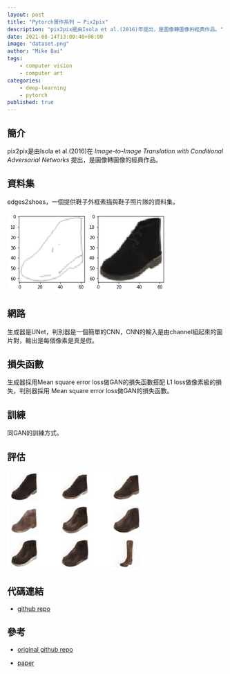 ```yaml
---
layout: post
title: "Pytorch實作系列 — Pix2pix"
description: "pix2pix是由Isola et al.(2016)年提出，是圖像轉圖像的經典作品。"
date: 2021-08-14T13:00:40+08:00
image: "dataset.png"
author: "Mike Bai"
tags:
    - computer vision
    - computer art
categories:
    - deep-learning
    - pytorch
published: true
---
```


## 簡介

pix2pix是由Isola et al.(2016)在 *Image-to-Image Translation with Conditional Adversarial Networks* 提出，是圖像轉圖像的經典作品。

## 資料集

edges2shoes，一個提供鞋子外框素描與鞋子照片隊的資料集。

![資料集](dataset.png)

## 網路

生成器是UNet，判別器是一個簡單的CNN，CNN的輸入是由channel組起來的圖片對，輸出是每個像素是真是假。

## 損失函數

生成器採用Mean square error loss做GAN的損失函數搭配 L1 loss做像素級的損失，判別器採用 Mean square error loss做GAN的損失函數。

## 訓練

同GAN的訓練方式。

## 評估

![結果](result.png)

## 代碼連結

* [github repo](https://github.com/gitE0Z9/classical-network-series)

## 參考

* [original github repo](https://github.com/eriklindernoren/PyTorch-GAN)

* [paper](https://arxiv.org/abs/1611.07004)